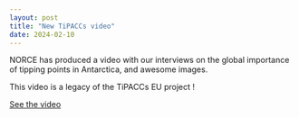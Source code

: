 ```yaml
---
layout: post
title: "New TiPACCs video"
date: 2024-02-10
---
```


NORCE has produced a video with our interviews on the global importance of tipping points in Antarctica, and awesome images.

This video is a legacy of the TiPACCs EU project !

[See the video](https://www.youtube.com/watch?v=brUoMpHmbiA)
